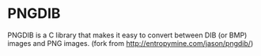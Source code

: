 # PNGDIB
PNGDIB is a C library that makes it easy to convert between DIB (or BMP) images and PNG images. (fork from http://entropymine.com/jason/pngdib/)
